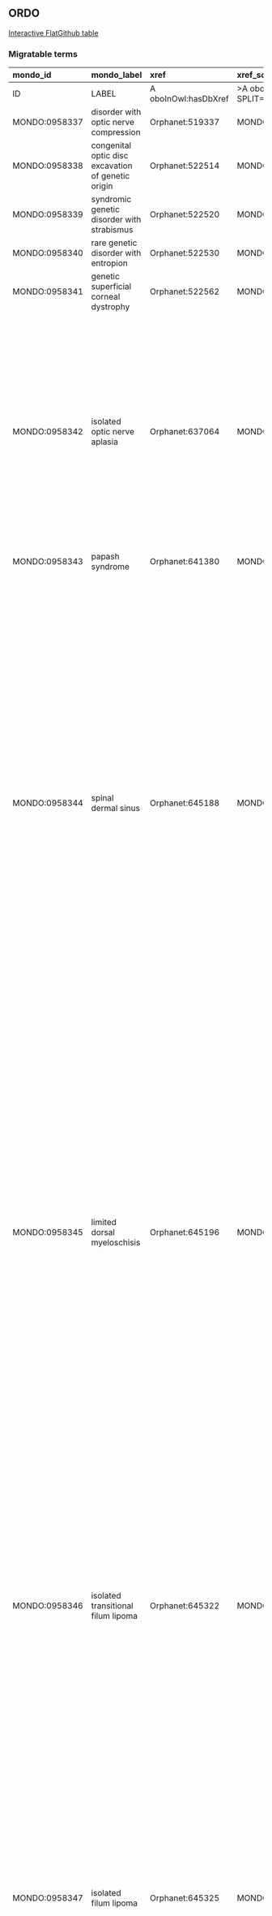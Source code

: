 ## ORDO
[Interactive FlatGithub table](https://flatgithub.com/monarch-initiative/mondo-ingest?filename=src/ontology/slurp/ordo.tsv)

### Migratable terms
| mondo_id      | mondo_label                                         | xref                 | xref_source                | original_label                                      | definition                                                                                                                                                                                                                                                                                                                                                                                                                                                                                                                                                                                                                                                                      | parents                                                 |
|:--------------|:----------------------------------------------------|:---------------------|:---------------------------|:----------------------------------------------------|:--------------------------------------------------------------------------------------------------------------------------------------------------------------------------------------------------------------------------------------------------------------------------------------------------------------------------------------------------------------------------------------------------------------------------------------------------------------------------------------------------------------------------------------------------------------------------------------------------------------------------------------------------------------------------------|:--------------------------------------------------------|
| ID            | LABEL                                               | A oboInOwl:hasDbXref | >A oboInOwl:source SPLIT=| |                                                     | A IAO:0000115                                                                                                                                                                                                                                                                                                                                                                                                                                                                                                                                                                                                                                                                   | SC %                                                    |
| MONDO:0958337 | disorder with optic nerve compression               | Orphanet:519337      | MONDO:equivalentTo         | Disorder with optic nerve compression               |                                                                                                                                                                                                                                                                                                                                                                                                                                                                                                                                                                                                                                                                                 | MONDO:8000033                                           |
| MONDO:0958338 | congenital optic disc excavation of genetic origin  | Orphanet:522514      | MONDO:equivalentTo         | Congenital optic disc excavation of genetic origin  |                                                                                                                                                                                                                                                                                                                                                                                                                                                                                                                                                                                                                                                                                 | MONDO:8000033|MONDO:0026186                             |
| MONDO:0958339 | syndromic genetic disorder with strabismus          | Orphanet:522520      | MONDO:equivalentTo         | Syndromic genetic disorder with strabismus          |                                                                                                                                                                                                                                                                                                                                                                                                                                                                                                                                                                                                                                                                                 | MONDO:8000033                                           |
| MONDO:0958340 | rare genetic disorder with entropion                | Orphanet:522530      | MONDO:equivalentTo         | Rare genetic disorder with entropion                |                                                                                                                                                                                                                                                                                                                                                                                                                                                                                                                                                                                                                                                                                 | MONDO:8000033                                           |
| MONDO:0958341 | genetic superficial corneal dystrophy               | Orphanet:522562      | MONDO:equivalentTo         | Genetic superficial corneal dystrophy               |                                                                                                                                                                                                                                                                                                                                                                                                                                                                                                                                                                                                                                                                                 | MONDO:8000033                                           |
| MONDO:0958342 | isolated optic nerve aplasia                        | Orphanet:637064      | MONDO:equivalentTo         | Isolated optic nerve aplasia                        | A rare developmental defect during embryogenesis characterized by congenital absence of the optic nerve head, optic nerve fibers, retinal ganglion cells, and retinal blood vessels in a malformed eye. It often occurs unilaterally with otherwise normal brain development. In bilateral cases it is accompanied by other central nervous system malformations.                                                                                                                                                                                                                                                                                                               | MONDO:0026186|MONDO:0020145|MONDO:8000034|MONDO:8000030 |
| MONDO:0958343 | papash syndrome                                     | Orphanet:641380      | MONDO:equivalentTo         | PAPASH syndrome                                     |                                                                                                                                                                                                                                                                                                                                                                                                                                                                                                                                                                                                                                                                                 | MONDO:0000001|MONDO:8000034                             |
| MONDO:0958344 | spinal dermal sinus                                 | Orphanet:645188      | MONDO:equivalentTo         | Spinal dermal sinus                                 | A rare closed dysraphism with stalk characterized by a dorsal midline dermal sinus tract lined by keratinizing stratified squamous epithelium extending to the the intrathecal space. Other components such as hair follicles and shafts, mesenchymal derivatives (blood vessels and fibrous tissue) and occasionally nerve fibers can be observed. Inflamed granulation tissue containing mixed neutrophils, plasma cells, lymphocytes, and histiocytes is consistently found in the tract. It can also be associated with an intradural dermoid cyst. This malformation is at risk to cause intrathecal infections (meningitis, empyema) that justify a prophylactic surgery. | MONDO:0958259|MONDO:8000034|MONDO:8000030               |
| MONDO:0958345 | limited dorsal myeloschisis                         | Orphanet:645196      | MONDO:equivalentTo         | Limited dorsal myeloschisis                         | A rare dysraphic abnormality characterized by a persistent connection between the neural tissue and overlying skin. The stalk-like connection consists of a fibroneural tract (mainly composed of fibrous attenuated mesenchymal tissue and neural elements without an epithelial lining) connecting the skin lesion to the underlying dorsal surface of the spinal cord. Fibroneural stalk varies in thickness and complexity and they pass through the deep fascia, a bifid lamina/ the interspinous ligament, and the dura. It can be associated with filum anomaly. Chiari II malformation is not present.                                                                  | MONDO:0958259|MONDO:8000033                             |
| MONDO:0958346 | isolated transitional filum lipoma                  | Orphanet:645322      | MONDO:equivalentTo         | Isolated transitional filum lipoma                  | A rare dysraphic abnormality characterized by the infiltration of fatty tissue localized in the filum terminale, with abnormal conus shape. The spinal cord is typically attenuated and the limit between its end and the fatty filum is hard to distinguish. There are no additional spinal cord malformation, but it can be associated with vertebral abnormalities, anorectal malformation or other syndromic condition. It is named transitional for its intermediate image between an isolated filum lipoma and a terminal conus region lipoma.                                                                                                                            | MONDO:8000034|MONDO:8000030                             |
| MONDO:0958347 | isolated filum lipoma                               | Orphanet:645325      | MONDO:equivalentTo         | Isolated filum lipoma                               | A rare dysraphic abnormality characterized by the infiltration of fatty tissue localized in the filum terminale, thickens and loses its flexibility, with normal conus shape, regardless of conus level. There is no other spinal cord malformation associated, but it can be associated with extraspinal malformation (ex: anorectal malformation) or syndromic situation.                                                                                                                                                                                                                                                                                                     | MONDO:8000034|MONDO:8000030                             |
| MONDO:0958348 | retained medullary cord                             | Orphanet:645334      | MONDO:equivalentTo         | Retained medullary cord                             | A rare closed dysraphism with terminal stalk characterized by persistant rudimentary spinal cord below conus. It contains non-functional neural tissue and is typically isolated. The diagnostic is suggested by attenuated conus without fat, further confirmed by pathological analysis (glioneuronal core with ependyma-lined lumen, nerve roots, and dorsal root ganglia). Differential diagnostic with intraoperative neurophysiological monitoring is mandatory as neuroimaging fails to distinguish it from functional conus.                                                                                                                                            | MONDO:0958259|MONDO:8000034|MONDO:8000030               |
| MONDO:0958349 | dorsal spinal cord lipoma                           | Orphanet:645362      | MONDO:equivalentTo         | Dorsal spinal cord lipoma                           | A rare lipomatous, dysraphic malformation characterized by attachment to the dorsal surface of the spinal cord but not extending to the conus. It can be associated with others features such as a stalk and vertebral bone abnormalities.                                                                                                                                                                                                                                                                                                                                                                                                                                      | MONDO:0958260|MONDO:8000034|MONDO:8000030               |
| MONDO:0958350 | conus spinal cord lipoma                            | Orphanet:645367      | MONDO:equivalentTo         | Conus spinal cord lipoma                            | A rare lipomatous, dysraphic malformation characterized by lipoma located wholly or partially at the conus.                                                                                                                                                                                                                                                                                                                                                                                                                                                                                                                                                                     | MONDO:0958260|MONDO:8000033                             |
| MONDO:0958351 | hemi-myeloschisis                                   | Orphanet:645393      | MONDO:equivalentTo         | Hemi-myeloschisis                                   | A very rare form of composite dysraphism characterized by the presence of a split cord malformation and a myeloschisis on one of the two hemicords. Hemicords can be in a single dural sac or in two separated dural sacs. Other spinal cord malformations can be associated. Due to the comparable prognosis it is considered as a subtype of myeloschisis.                                                                                                                                                                                                                                                                                                                    | MONDO:0958076|MONDO:8000031                             |
| MONDO:0958352 | true myeloschisis                                   | Orphanet:645401      | MONDO:equivalentTo         | True myeloschisis                                   | A rare open neural tube defect characterized by no other malformation than myeloschisis (spina bifida with a neural placode exposed at or below the skin plane and Chiari II malformation).                                                                                                                                                                                                                                                                                                                                                                                                                                                                                     | MONDO:0958076|MONDO:8000031                             |
| MONDO:0958353 | intermediate collagen vi-related muscular dystrophy | Orphanet:646113      | MONDO:equivalentTo         | Intermediate collagen VI-related muscular dystrophy |                                                                                                                                                                                                                                                                                                                                                                                                                                                                                                                                                                                                                                                                                 | MONDO:8000034|MONDO:0958077|MONDO:0000001               |
| MONDO:0958354 | genetic central precocious puberty in female        | Orphanet:650077      | MONDO:equivalentTo         | Genetic central precocious puberty in female        |                                                                                                                                                                                                                                                                                                                                                                                                                                                                                                                                                                                                                                                                                 | MONDO:8000034|MONDO:0000001                             |
| MONDO:0958355 | secondary central precocious puberty in female      | Orphanet:650082      | MONDO:equivalentTo         | Secondary central precocious puberty in female      |                                                                                                                                                                                                                                                                                                                                                                                                                                                                                                                                                                                                                                                                                 | MONDO:0000001|MONDO:8000034                             |
| MONDO:0958356 | primary central precocious puberty in male          | Orphanet:650087      | MONDO:equivalentTo         | Primary central precocious puberty in male          |                                                                                                                                                                                                                                                                                                                                                                                                                                                                                                                                                                                                                                                                                 | MONDO:8000034|MONDO:0000001|MONDO:0958270               |
| MONDO:0958357 | secondary central precocious puberty in male        | Orphanet:650092      | MONDO:equivalentTo         | Secondary central precocious puberty in male        |                                                                                                                                                                                                                                                                                                                                                                                                                                                                                                                                                                                                                                                                                 | MONDO:0958270|MONDO:8000034|MONDO:0000001               |